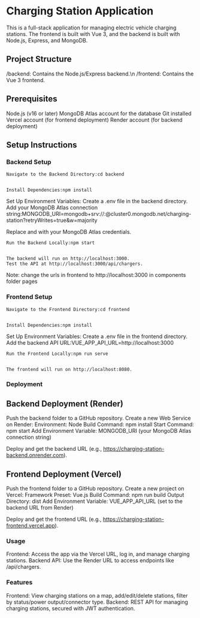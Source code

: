 # Charging Station Application
This is a full-stack application for managing electric vehicle charging stations. The frontend is built with Vue 3, and the backend is built with Node.js, Express, and MongoDB.
## Project Structure

/backend: Contains the Node.js/Express backend.\n
/frontend: Contains the Vue 3 frontend.

## Prerequisites

Node.js (v16 or later)
MongoDB Atlas account for the database
Git installed
Vercel account (for frontend deployment)
Render account (for backend deployment)

## Setup Instructions
### Backend Setup
```
Navigate to the Backend Directory:cd backend


Install Dependencies:npm install
```

Set Up Environment Variables:
Create a .env file in the backend directory.
Add your MongoDB Atlas connection string:MONGODB_URI=mongodb+srv://<username>:<password>@cluster0.mongodb.net/charging-station?retryWrites=true&w=majority


Replace <username> and <password> with your MongoDB Atlas credentials.

```
Run the Backend Locally:npm start


The backend will run on http://localhost:3000.
Test the API at http://localhost:3000/api/chargers.
```
Note: change the urls in frontend to http://localhost:3000 in components folder pages 

### Frontend Setup
```
Navigate to the Frontend Directory:cd frontend


Install Dependencies:npm install

```
Set Up Environment Variables:
Create a .env file in the frontend directory.
Add the backend API URL:VUE_APP_API_URL=http://localhost:3000



```
Run the Frontend Locally:npm run serve


The frontend will run on http://localhost:8080.

```

### Deployment
## Backend Deployment (Render)

Push the backend folder to a GitHub repository.
Create a new Web Service on Render:
Environment: Node
Build Command: npm install
Start Command: npm start
Add Environment Variable: MONGODB_URI (your MongoDB Atlas connection string)


Deploy and get the backend URL (e.g., https://charging-station-backend.onrender.com).

## Frontend Deployment (Vercel)

Push the frontend folder to a GitHub repository.
Create a new project on Vercel:
Framework Preset: Vue.js
Build Command: npm run build
Output Directory: dist
Add Environment Variable: VUE_APP_API_URL (set to the backend URL from Render)


Deploy and get the frontend URL (e.g., https://charging-station-frontend.vercel.app).

### Usage

Frontend: Access the app via the Vercel URL, log in, and manage charging stations.
Backend API: Use the Render URL to access endpoints like /api/chargers.

### Features

Frontend: View charging stations on a map, add/edit/delete stations, filter by status/power output/connector type.
Backend: REST API for managing charging stations, secured with JWT authentication.


